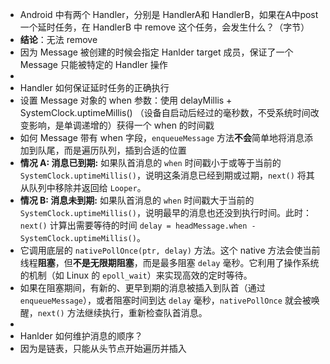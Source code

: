 - Android 中有两个 Handler，分别是 HandlerA和 HandlerB，如果在A中post一个延时任务，在 HandlerB 中 remove 这个任务，会发生什么？（字节）
- **结论**：无法 remove
- 因为 Message 被创建的时候会指定 Hanlder target 成员，保证了一个 Message 只能被特定的 Handler 操作
- 
- Handler 如何保证延时任务的正确执行
- 设置 Message 对象的 when 参数：使用 delayMillis + SystemClock.uptimeMillis() （设备自启动后经过的毫秒数，不受系统时间改变影响，是单调递增的）获得一个 when 的时间戳
- 如何 Message 带有 when 字段，`enqueueMessage` 方法**不会**简单地将消息添加到队尾，而是遍历队列，插到合适的位置
- **情况 A: 消息已到期:** 如果队首消息的 `when` 时间戳小于或等于当前的 `SystemClock.uptimeMillis()`，说明这条消息已经到期或过期，`next()` 将其从队列中移除并返回给 `Looper`。
- **情况 B: 消息未到期:** 如果队首消息的 `when` 时间戳大于当前的 `SystemClock.uptimeMillis()`，说明最早的消息也还没到执行时间。此时：`next()` 计算出需要等待的时间 `delay = headMessage.when - SystemClock.uptimeMillis()`。
- 它调用底层的 `nativePollOnce(ptr, delay)` 方法。这个 native 方法会使当前线程**阻塞**，但**不是无限期阻塞**，而是最多阻塞 `delay` 毫秒。它利用了操作系统的机制（如 Linux 的 `epoll_wait`）来实现高效的定时等待。
- 如果在阻塞期间，有新的、更早到期的消息被插入到队首（通过 `enqueueMessage`），或者阻塞时间到达 `delay` 毫秒，`nativePollOnce` 就会被唤醒，`next()` 方法继续执行，重新检查队首消息。
- 
- Hanlder 如何维护消息的顺序？
- 因为是链表，只能从头节点开始遍历并插入
